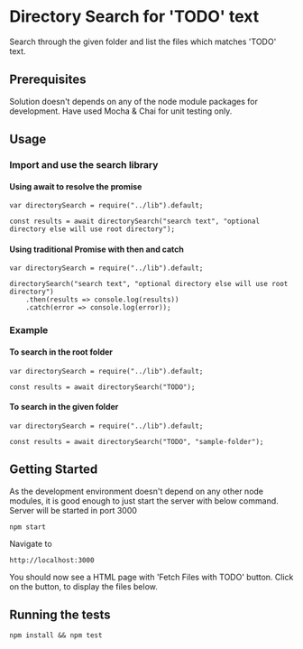 # Directory Search for 'TODO' text

Search through the given folder and list the files which matches 'TODO' text.

## Prerequisites

Solution doesn't depends on any of the node module packages for development. Have used Mocha & Chai for unit testing only.

## Usage

### Import and use the search library

#### Using await to resolve the promise

```
var directorySearch = require("../lib").default;

const results = await directorySearch("search text", "optional directory else will use root directory");
```

#### Using traditional Promise with then and catch

```
var directorySearch = require("../lib").default;

directorySearch("search text", "optional directory else will use root directory")
    .then(results => console.log(results))
    .catch(error => console.log(error));
```
### Example

#### To search in the root folder

```
var directorySearch = require("../lib").default;

const results = await directorySearch("TODO");
```

#### To search in the given folder

```
var directorySearch = require("../lib").default;

const results = await directorySearch("TODO", "sample-folder");
```

## Getting Started

As the development environment doesn't depend on any other node modules, it is good enough to just start the server with below command. Server will be started in port 3000

```
npm start
```

Navigate to

```
http://localhost:3000
```

You should now see a HTML page with 'Fetch Files with TODO' button. Click on the button, to display the files below.

## Running the tests

```
npm install && npm test
```
